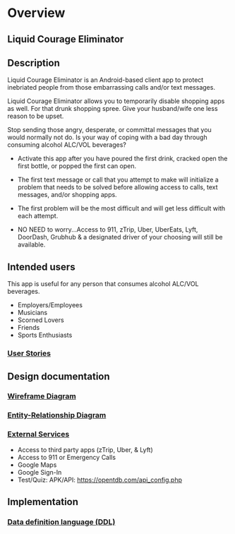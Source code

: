 # Overview

## Liquid Courage Eliminator

## Description

Liquid Courage Eliminator is an Android-based client app to protect inebriated people from those embarrassing calls and/or text messages.

Liquid Courage Eliminator allows you to temporarily disable shopping apps as well. For that drunk shopping spree. Give your husband/wife one less reason to be upset. 

Stop sending those angry, desperate, or committal messages that you would normally not do. Is your way of coping with a bad day through consuming alcohol ALC/VOL beverages?

* Activate this app after you have poured the first drink, cracked open the first bottle, 
or popped the first can open.

* The first text message or call that you attempt to make will initialize a problem that needs to 
be solved before allowing access to calls, text messages, and/or shopping apps.

* The first problem will be the most difficult and will get less difficult with each attempt.

* NO NEED to worry...Access to 911, zTrip, Uber, UberEats, Lyft, DoorDash, Grubhub & a designated driver of your choosing will still be available.

## Intended users

This app is useful for any person that consumes alcohol ALC/VOL beverages.

* Employers/Employees 
* Musicians
* Scorned Lovers
* Friends
* Sports Enthusiasts

### [User Stories](user-stories.md) 

## Design documentation

### [Wireframe Diagram](wireframe.md)

### [Entity-Relationship Diagram](erd.md)

### [External Services](external-services.md) 

* Access to third party apps (zTrip, Uber, & Lyft)
* Access to 911 or Emergency Calls
* Google Maps
* Google Sign-In
* Test/Quiz: APK/API: https://opentdb.com/api_config.php

## Implementation

### [Data definition language (DDL)](ddl.md)